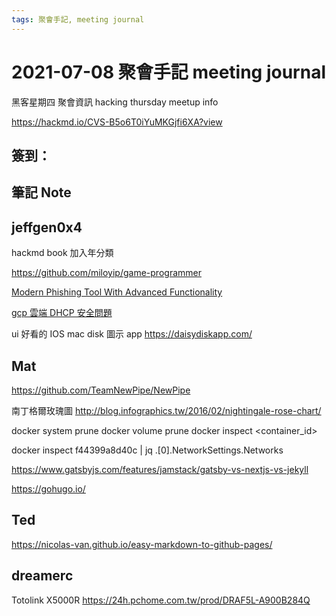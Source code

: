 ```yaml
---
tags: 聚會手記, meeting journal
---
```


2021-07-08 聚會手記 meeting journal
===

黑客星期四 聚會資訊 
hacking thursday meetup info 

https://hackmd.io/CVS-B5o6T0iYuMKGjfi6XA?view

簽到：
---

筆記 Note
---

## jeffgen0x4 

hackmd book 加入年分類

https://github.com/miloyip/game-programmer 

[Modern Phishing Tool With Advanced Functionality](https://github.com/DarkSecDevelopers/HiddenEye-Legacy)

[gcp 雲端 DHCP 安全問題](https://speakerdeck.com/funnysystems/yun-duan-dhcp-an-quan-wen-ti)

ui 好看的 IOS mac disk 圖示 app 
https://daisydiskapp.com/ 

## Mat

https://github.com/TeamNewPipe/NewPipe

南丁格爾玫瑰圖
http://blog.infographics.tw/2016/02/nightingale-rose-chart/

docker system  prune
docker volume prune
docker inspect <container_id>

docker inspect f44399a8d40c | jq .[0].NetworkSettings.Networks

https://www.gatsbyjs.com/features/jamstack/gatsby-vs-nextjs-vs-jekyll

https://gohugo.io/

## Ted 
https://nicolas-van.github.io/easy-markdown-to-github-pages/

## dreamerc
Totolink    X5000R
https://24h.pchome.com.tw/prod/DRAF5L-A900B284Q